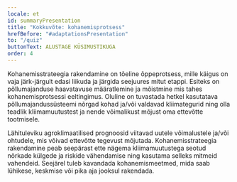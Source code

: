 ```yaml
---
locale: et
id: summaryPresentation
title: "Kokkuvõte: kohanemisprotsess"
hrefBefore: "#adaptationsPresentation"
to: "/quiz"
buttonText: ALUSTAGE KÜSIMUSTIKUGA
order: 4
---
```


Kohanemisstrateegia rakendamine on tõeline õppeprotsess, mille käigus on vaja järk-järgult edasi liikuda ja järgida seejuures mitut etappi. Esiteks on põllumajanduse haavatavuse määratlemine ja mõistmine mis tahes kohanemisprotsessi eeltingimus. Oluline on tuvastada hetkel kasutatava põllumajandussüsteemi nõrgad kohad ja/või valdavad kliimategurid ning olla teadlik kliimamuutustest ja nende võimalikust mõjust oma ettevõtte tootmisele.

Lähituleviku agroklimaatilised prognoosid viitavad uutele võimalustele ja/või ohtudele, mis võivad ettevõtte tegevust mõjutada. Kohanemisstrateegia rakendamine peab seepärast ette nägema kliimamuutustega seotud nõrkade külgede ja riskide vähendamise ning kasutama selleks mitmeid vahendeid. Seejärel tuleb kavandada kohanemismeetmed, mida saab lühikese, keskmise või pika aja jooksul rakendada.

<roadmap style="text-align: center;" />

